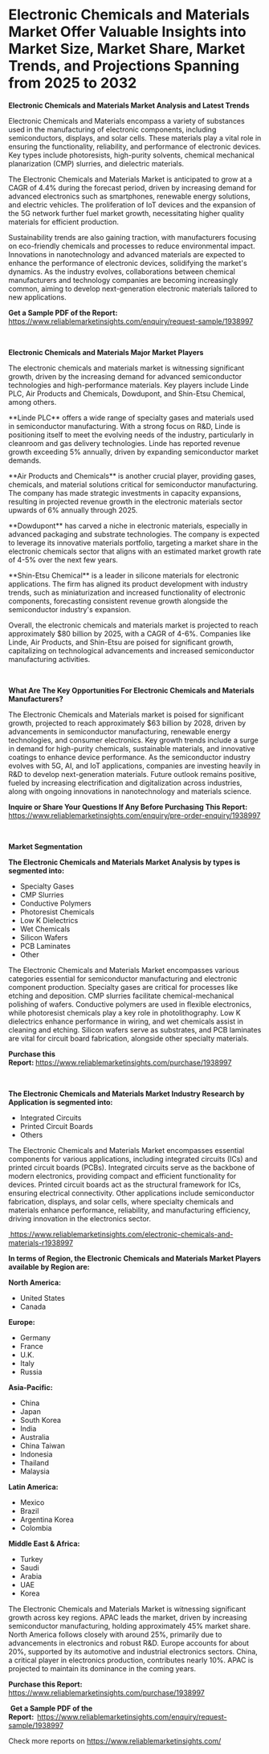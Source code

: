 <p><h1>Electronic Chemicals and Materials Market Offer Valuable Insights into Market Size, Market Share, Market Trends, and Projections Spanning from 2025 to 2032</h1></p><p><strong>Electronic Chemicals and Materials Market Analysis and Latest Trends</strong></p>
<p><p>Electronic Chemicals and Materials encompass a variety of substances used in the manufacturing of electronic components, including semiconductors, displays, and solar cells. These materials play a vital role in ensuring the functionality, reliability, and performance of electronic devices. Key types include photoresists, high-purity solvents, chemical mechanical planarization (CMP) slurries, and dielectric materials.</p><p>The Electronic Chemicals and Materials Market is anticipated to grow at a CAGR of 4.4% during the forecast period, driven by increasing demand for advanced electronics such as smartphones, renewable energy solutions, and electric vehicles. The proliferation of IoT devices and the expansion of the 5G network further fuel market growth, necessitating higher quality materials for efficient production. </p><p>Sustainability trends are also gaining traction, with manufacturers focusing on eco-friendly chemicals and processes to reduce environmental impact. Innovations in nanotechnology and advanced materials are expected to enhance the performance of electronic devices, solidifying the market's dynamics. As the industry evolves, collaborations between chemical manufacturers and technology companies are becoming increasingly common, aiming to develop next-generation electronic materials tailored to new applications.</p></p>
<p><strong>Get a Sample PDF of the Report:&nbsp;</strong> <a href="https://www.reliablemarketinsights.com/enquiry/request-sample/1938997?utm_campaign=1948&utm_medium=2&utm_source=Github&utm_content=ia&utm_term=30012025&utm_id=electronic-chemicals-and-materials">https://www.reliablemarketinsights.com/enquiry/request-sample/1938997</a></p>
<p>&nbsp;</p>
<p><strong>Electronic Chemicals and Materials Major Market Players</strong></p>
<p><p>The electronic chemicals and materials market is witnessing significant growth, driven by the increasing demand for advanced semiconductor technologies and high-performance materials. Key players include Linde PLC, Air Products and Chemicals, Dowdupont, and Shin-Etsu Chemical, among others.</p><p>**Linde PLC** offers a wide range of specialty gases and materials used in semiconductor manufacturing. With a strong focus on R&D, Linde is positioning itself to meet the evolving needs of the industry, particularly in cleanroom and gas delivery technologies. Linde has reported revenue growth exceeding 5% annually, driven by expanding semiconductor market demands.</p><p>**Air Products and Chemicals** is another crucial player, providing gases, chemicals, and material solutions critical for semiconductor manufacturing. The company has made strategic investments in capacity expansions, resulting in projected revenue growth in the electronic materials sector upwards of 6% annually through 2025.</p><p>**Dowdupont** has carved a niche in electronic materials, especially in advanced packaging and substrate technologies. The company is expected to leverage its innovative materials portfolio, targeting a market share in the electronic chemicals sector that aligns with an estimated market growth rate of 4-5% over the next few years.</p><p>**Shin-Etsu Chemical** is a leader in silicone materials for electronic applications. The firm has aligned its product development with industry trends, such as miniaturization and increased functionality of electronic components, forecasting consistent revenue growth alongside the semiconductor industry's expansion.</p><p>Overall, the electronic chemicals and materials market is projected to reach approximately $80 billion by 2025, with a CAGR of 4-6%. Companies like Linde, Air Products, and Shin-Etsu are poised for significant growth, capitalizing on technological advancements and increased semiconductor manufacturing activities.</p></p>
<p>&nbsp;</p>
<p><strong>What Are The Key Opportunities For Electronic Chemicals and Materials Manufacturers?</strong></p>
<p><p>The Electronic Chemicals and Materials market is poised for significant growth, projected to reach approximately $63 billion by 2028, driven by advancements in semiconductor manufacturing, renewable energy technologies, and consumer electronics. Key growth trends include a surge in demand for high-purity chemicals, sustainable materials, and innovative coatings to enhance device performance. As the semiconductor industry evolves with 5G, AI, and IoT applications, companies are investing heavily in R&D to develop next-generation materials. Future outlook remains positive, fueled by increasing electrification and digitalization across industries, along with ongoing innovations in nanotechnology and materials science.</p></p>
<p><strong>Inquire or Share Your Questions If Any Before Purchasing This Report:</strong> <a href="https://www.reliablemarketinsights.com/enquiry/pre-order-enquiry/1938997?utm_campaign=1948&utm_medium=2&utm_source=Github&utm_content=ia&utm_term=30012025&utm_id=electronic-chemicals-and-materials">https://www.reliablemarketinsights.com/enquiry/pre-order-enquiry/1938997</a></p>
<p>&nbsp;</p>
<p><strong>Market Segmentation</strong></p>
<p><strong>The Electronic Chemicals and Materials Market Analysis by types is segmented into:</strong></p>
<p><ul><li>Specialty Gases</li><li>CMP Slurries</li><li>Conductive Polymers</li><li>Photoresist Chemicals</li><li>Low K Dielectrics</li><li>Wet Chemicals</li><li>Silicon Wafers</li><li>PCB Laminates</li><li>Other</li></ul></p>
<p><p>The Electronic Chemicals and Materials Market encompasses various categories essential for semiconductor manufacturing and electronic component production. Specialty gases are critical for processes like etching and deposition. CMP slurries facilitate chemical-mechanical polishing of wafers. Conductive polymers are used in flexible electronics, while photoresist chemicals play a key role in photolithography. Low K dielectrics enhance performance in wiring, and wet chemicals assist in cleaning and etching. Silicon wafers serve as substrates, and PCB laminates are vital for circuit board fabrication, alongside other specialty materials.</p></p>
<p><strong>Purchase this Report:&nbsp;</strong><a href="https://www.reliablemarketinsights.com/purchase/1938997?utm_campaign=1948&utm_medium=2&utm_source=Github&utm_content=ia&utm_term=30012025&utm_id=electronic-chemicals-and-materials">https://www.reliablemarketinsights.com/purchase/1938997</a></p>
<p>&nbsp;</p>
<p><strong>The Electronic Chemicals and Materials Market Industry Research by Application is segmented into:</strong></p>
<p><ul><li>Integrated Circuits</li><li>Printed Circuit Boards</li><li>Others</li></ul></p>
<p><p>The Electronic Chemicals and Materials Market encompasses essential components for various applications, including integrated circuits (ICs) and printed circuit boards (PCBs). Integrated circuits serve as the backbone of modern electronics, providing compact and efficient functionality for devices. Printed circuit boards act as the structural framework for ICs, ensuring electrical connectivity. Other applications include semiconductor fabrication, displays, and solar cells, where specialty chemicals and materials enhance performance, reliability, and manufacturing efficiency, driving innovation in the electronics sector.</p></p>
<p><a href="https://www.reliablemarketinsights.com/electronic-chemicals-and-materials-r1938997?utm_campaign=1948&utm_medium=2&utm_source=Github&utm_content=ia&utm_term=30012025&utm_id=electronic-chemicals-and-materials">&nbsp;https://www.reliablemarketinsights.com/electronic-chemicals-and-materials-r1938997</a></p>
<p><strong>In terms of Region, the Electronic Chemicals and Materials Market Players available by Region are:</strong></p>
<p>
    <p> <strong> North America: </strong>
        <ul>
            <li>United States</li>
            <li>Canada</li>
        </ul>
        </p> 
    <p> <strong> Europe: </strong>
        <ul>
            <li>Germany</li>
            <li>France</li>
            <li>U.K.</li>
            <li>Italy</li>
            <li>Russia</li>
        </ul>
        </p> 
    <p> <strong> Asia-Pacific: </strong>
        <ul>
            <li>China</li>
            <li>Japan</li>
            <li>South Korea</li>
            <li>India</li>
            <li>Australia</li>
            <li>China Taiwan</li>
            <li>Indonesia</li>
            <li>Thailand</li>
            <li>Malaysia</li>
        </ul>
        </p> 
    <p> <strong> Latin America: </strong>
        <ul>
            <li>Mexico</li>
            <li>Brazil</li>
            <li>Argentina Korea</li>
            <li>Colombia</li>
        </ul>
        </p> 
    <p> <strong> Middle East & Africa: </strong>
        <ul>
            <li>Turkey</li>
            <li>Saudi</li>
            <li>Arabia</li>
            <li>UAE</li>
            <li>Korea</li>
        </ul>
    </p>
    </p>
<p><p>The Electronic Chemicals and Materials Market is witnessing significant growth across key regions. APAC leads the market, driven by increasing semiconductor manufacturing, holding approximately 45% market share. North America follows closely with around 25%, primarily due to advancements in electronics and robust R&D. Europe accounts for about 20%, supported by its automotive and industrial electronics sectors. China, a critical player in electronics production, contributes nearly 10%. APAC is projected to maintain its dominance in the coming years.</p></p>
<p><strong>Purchase this Report: </strong><a href="https://www.reliablemarketinsights.com/purchase/1938997?utm_campaign=1948&utm_medium=2&utm_source=Github&utm_content=ia&utm_term=30012025&utm_id=electronic-chemicals-and-materials">https://www.reliablemarketinsights.com/purchase/1938997</a></p>
<p>&nbsp;<strong>Get a Sample PDF of the Report:&nbsp;&nbsp;</strong><a href="https://www.reliablemarketinsights.com/enquiry/request-sample/1938997?utm_campaign=1948&utm_medium=2&utm_source=Github&utm_content=ia&utm_term=30012025&utm_id=electronic-chemicals-and-materials">https://www.reliablemarketinsights.com/enquiry/request-sample/1938997</a></p>
<p><strong></strong></p>
<p>Check more reports on <a href="https://www.reliablemarketinsights.com/?utm_campaign=1948&utm_medium=2&utm_source=Github&utm_content=ia&utm_term=30012025&utm_id=electronic-chemicals-and-materials">https://www.reliablemarketinsights.com/</a></p>